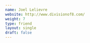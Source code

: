 ```yaml
---
name: Joel Lelievre
website: http://www.divisionof8.com/
weight: 7
type: friend
layout: single
draft: false
---
```


